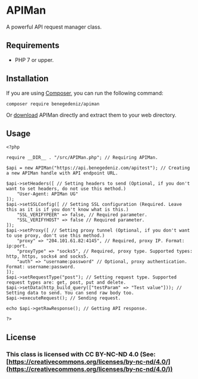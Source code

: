 
# APIMan

A powerful API request manager class.


## Requirements

 - PHP 7 or upper.

## Installation

If you are using [Composer](https://getcomposer.org/), you can run the following command:

```
composer require benegedeniz/apiman
```

Or [download](https://github.com/BenEgeDeniz/APIMan/releases) APIMan directly and extract them to your web directory.

## Usage

```
<?php

require __DIR__ . "/src/APIMan.php"; // Requiring APIMan.

$api = new APIMan("https://api.benegedeniz.com/apitest"); // Creating a new APIMan handle with API endpoint URL.

$api->setHeaders([ // Setting headers to send (Optional, if you don't want to set headers, do not use this method.)
    "User-Agent: APIMan UG"
]);
$api->setSSLConfig([ // Setting SSL configuration (Required. Leave this as it is if you don't know what is this.)
    "SSL_VERIFYPEER" => false, // Required parameter.
    "SSL_VERIFYHOST" => false // Required parameter.
]);
$api->setProxy([ // Setting proxy tunnel (Optional, if you don't want to use proxy, don't use this method.)
	"proxy" => "204.101.61.82:4145", // Required, proxy IP. Format: ip:port.
	"proxyType" => "socks5", // Required, proxy type. Supported types: http, https, socks4 and socks5.
	"auth" => "username:password" // Optional, proxy authentication. Format: username:password.
]);
$api->setRequestType("post"); // Setting request type. Supported request types are: get, post, put and delete.
$api->setData(http_build_query(["testParam" => "Test value"])); // Setting data to send. You can send raw body too.
$api->executeRequest(); // Sending request.

echo $api->getRawResponse(); // Getting API response.

?>

```

## License

### This class is licensed with CC BY-NC-ND 4.0 (See:  [https://creativecommons.org/licenses/by-nc-nd/4.0/](https://creativecommons.org/licenses/by-nc-nd/4.0/))
